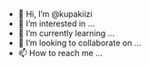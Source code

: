 - 👋 Hi, I’m @kupakiizi
- 👀 I’m interested in ...
- 🌱 I’m currently learning ...
- 💞️ I’m looking to collaborate on ...
- 📫 How to reach me ...

<!---
kupakiizi/kupakiizi is a ✨ special ✨ repository because its `README.md` (this file) appears on your GitHub profile.
You can click the Preview link to take a look at your changes.
--->
